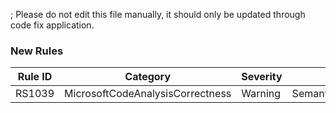 ; Please do not edit this file manually, it should only be updated through code fix application.

### New Rules

Rule ID | Category | Severity | Notes
--------|----------|----------|-------
RS1039 | MicrosoftCodeAnalysisCorrectness | Warning | SemanticModelGetDeclaredSymbolAlwaysReturnsNullAnalyzer